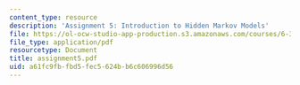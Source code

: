 ```yaml
---
content_type: resource
description: 'Assignment 5: Introduction to Hidden Markov Models'
file: https://ol-ocw-studio-app-production.s3.amazonaws.com/courses/6-345-automatic-speech-recognition-spring-2003/a61fc9fbfbd5fec5624bb6c606996d56_assignment5.pdf
file_type: application/pdf
resourcetype: Document
title: assignment5.pdf
uid: a61fc9fb-fbd5-fec5-624b-b6c606996d56
---
```

